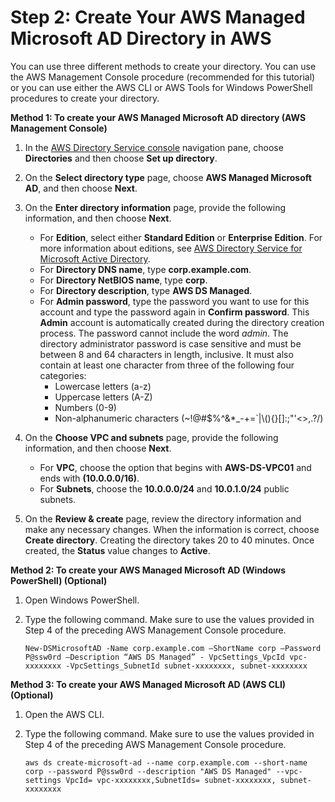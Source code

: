 # Step 2: Create Your AWS Managed Microsoft AD Directory in AWS<a name="microsoftadbasestep2"></a>

You can use three different methods to create your directory\. You can use the AWS Management Console procedure \(recommended for this tutorial\) or you can use either the AWS CLI or AWS Tools for Windows PowerShell procedures to create your directory\.

**Method 1: To create your AWS Managed Microsoft AD directory \(AWS Management Console\)**

1. In the [AWS Directory Service console](https://console.aws.amazon.com/directoryservicev2/) navigation pane, choose **Directories** and then choose **Set up directory**\.

1. On the **Select directory type** page, choose **AWS Managed Microsoft AD**, and then choose **Next**\.

1. On the **Enter directory information** page, provide the following information, and then choose **Next**\.
   + For **Edition**, select either **Standard Edition** or **Enterprise Edition**\. For more information about editions, see [AWS Directory Service for Microsoft Active Directory](what_is.md#microsoftad)\. 
   + For **Directory DNS name**, type **corp\.example\.com**\.
   + For **Directory NetBIOS name**, type **corp**\.
   + For **Directory description**, type **AWS DS Managed**\.
   + For **Admin password**, type the password you want to use for this account and type the password again in **Confirm password**\. This **Admin** account is automatically created during the directory creation process\. The password cannot include the word *admin*\. The directory administrator password is case sensitive and must be between 8 and 64 characters in length, inclusive\. It must also contain at least one character from three of the following four categories:
     + Lowercase letters \(a\-z\)
     + Uppercase letters \(A\-Z\)
     + Numbers \(0\-9\)
     + Non\-alphanumeric characters \(\~\!@\#$%^&\*\_\-\+=`\|\\\(\)\{\}\[\]:;"'<>,\.?/\)

1. On the **Choose VPC and subnets** page, provide the following information, and then choose **Next**\.
   + For **VPC**, choose the option that begins with **AWS\-DS\-VPC01** and ends with **\(10\.0\.0\.0/16\)**\.
   + For **Subnets**, choose the **10\.0\.0\.0/24** and **10\.0\.1\.0/24** public subnets\.

1. On the **Review & create** page, review the directory information and make any necessary changes\. When the information is correct, choose **Create directory**\. Creating the directory takes 20 to 40 minutes\. Once created, the **Status** value changes to **Active**\.

**Method 2: To create your AWS Managed Microsoft AD \(Windows PowerShell\) \(Optional\)**

1. Open Windows PowerShell\.

1. Type the following command\. Make sure to use the values provided in Step 4 of the preceding AWS Management Console procedure\.

   `New-DSMicrosoftAD -Name corp.example.com –ShortName corp –Password P@ssw0rd –Description “AWS DS Managed” - VpcSettings_VpcId vpc-xxxxxxxx -VpcSettings_SubnetId subnet-xxxxxxxx, subnet-xxxxxxxx`

**Method 3: To create your AWS Managed Microsoft AD \(AWS CLI\) \(Optional\)**

1. Open the AWS CLI\.

1. Type the following command\. Make sure to use the values provided in Step 4 of the preceding AWS Management Console procedure\.

   `aws ds create-microsoft-ad --name corp.example.com --short-name corp --password P@ssw0rd --description "AWS DS Managed" --vpc-settings VpcId= vpc-xxxxxxxx,SubnetIds= subnet-xxxxxxxx, subnet-xxxxxxxx`